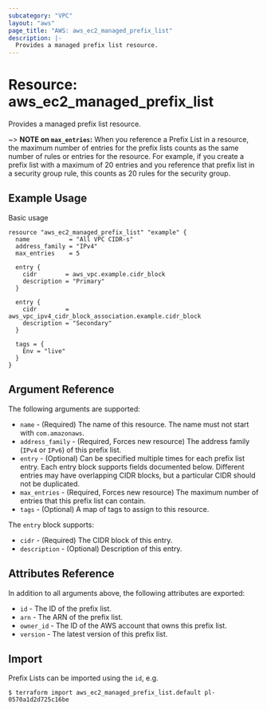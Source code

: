 ```yaml
---
subcategory: "VPC"
layout: "aws"
page_title: "AWS: aws_ec2_managed_prefix_list"
description: |-
  Provides a managed prefix list resource.
---
```


# Resource: aws_ec2_managed_prefix_list

Provides a managed prefix list resource.

~> **NOTE on `max_entries`:** When you reference a Prefix List in a resource,
the maximum number of entries for the prefix lists counts as the same number of rules
or entries for the resource. For example, if you create a prefix list with a maximum
of 20 entries and you reference that prefix list in a security group rule, this counts
as 20 rules for the security group.

## Example Usage

Basic usage

```hcl
resource "aws_ec2_managed_prefix_list" "example" {
  name           = "All VPC CIDR-s"
  address_family = "IPv4"
  max_entries    = 5

  entry {
    cidr        = aws_vpc.example.cidr_block
    description = "Primary"
  }

  entry {
    cidr        = aws_vpc_ipv4_cidr_block_association.example.cidr_block
    description = "Secondary"
  }

  tags = {
    Env = "live"
  }
}
```

## Argument Reference

The following arguments are supported:

* `name` - (Required) The name of this resource. The name must not start with `com.amazonaws`.
* `address_family` - (Required, Forces new resource) The address family (`IPv4` or `IPv6`) of
    this prefix list.
* `entry` - (Optional) Can be specified multiple times for each prefix list entry.
    Each entry block supports fields documented below. Different entries may have
    overlapping CIDR blocks, but a particular CIDR should not be duplicated.
* `max_entries` - (Required, Forces new resource) The maximum number of entries that
    this prefix list can contain.
* `tags` - (Optional) A map of tags to assign to this resource.

The `entry` block supports:

* `cidr` - (Required) The CIDR block of this entry.
* `description` - (Optional) Description of this entry.

## Attributes Reference

In addition to all arguments above, the following attributes are exported:

* `id` - The ID of the prefix list.
* `arn` - The ARN of the prefix list.
* `owner_id` - The ID of the AWS account that owns this prefix list.
* `version` - The latest version of this prefix list.

## Import

Prefix Lists can be imported using the `id`, e.g.

```
$ terraform import aws_ec2_managed_prefix_list.default pl-0570a1d2d725c16be
```
